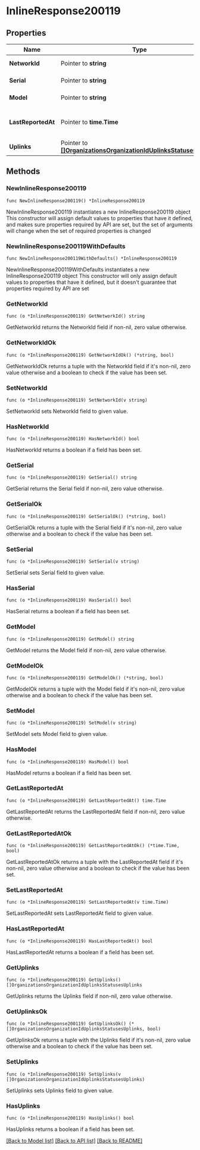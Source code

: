 # InlineResponse200119

## Properties

Name | Type | Description | Notes
------------ | ------------- | ------------- | -------------
**NetworkId** | Pointer to **string** | Network identifier | [optional] 
**Serial** | Pointer to **string** | The uplink serial | [optional] 
**Model** | Pointer to **string** | The uplink model | [optional] 
**LastReportedAt** | Pointer to **time.Time** | Last reported time for the device | [optional] 
**Uplinks** | Pointer to [**[]OrganizationsOrganizationIdUplinksStatusesUplinks**](OrganizationsOrganizationIdUplinksStatusesUplinks.md) | Uplinks | [optional] 

## Methods

### NewInlineResponse200119

`func NewInlineResponse200119() *InlineResponse200119`

NewInlineResponse200119 instantiates a new InlineResponse200119 object
This constructor will assign default values to properties that have it defined,
and makes sure properties required by API are set, but the set of arguments
will change when the set of required properties is changed

### NewInlineResponse200119WithDefaults

`func NewInlineResponse200119WithDefaults() *InlineResponse200119`

NewInlineResponse200119WithDefaults instantiates a new InlineResponse200119 object
This constructor will only assign default values to properties that have it defined,
but it doesn't guarantee that properties required by API are set

### GetNetworkId

`func (o *InlineResponse200119) GetNetworkId() string`

GetNetworkId returns the NetworkId field if non-nil, zero value otherwise.

### GetNetworkIdOk

`func (o *InlineResponse200119) GetNetworkIdOk() (*string, bool)`

GetNetworkIdOk returns a tuple with the NetworkId field if it's non-nil, zero value otherwise
and a boolean to check if the value has been set.

### SetNetworkId

`func (o *InlineResponse200119) SetNetworkId(v string)`

SetNetworkId sets NetworkId field to given value.

### HasNetworkId

`func (o *InlineResponse200119) HasNetworkId() bool`

HasNetworkId returns a boolean if a field has been set.

### GetSerial

`func (o *InlineResponse200119) GetSerial() string`

GetSerial returns the Serial field if non-nil, zero value otherwise.

### GetSerialOk

`func (o *InlineResponse200119) GetSerialOk() (*string, bool)`

GetSerialOk returns a tuple with the Serial field if it's non-nil, zero value otherwise
and a boolean to check if the value has been set.

### SetSerial

`func (o *InlineResponse200119) SetSerial(v string)`

SetSerial sets Serial field to given value.

### HasSerial

`func (o *InlineResponse200119) HasSerial() bool`

HasSerial returns a boolean if a field has been set.

### GetModel

`func (o *InlineResponse200119) GetModel() string`

GetModel returns the Model field if non-nil, zero value otherwise.

### GetModelOk

`func (o *InlineResponse200119) GetModelOk() (*string, bool)`

GetModelOk returns a tuple with the Model field if it's non-nil, zero value otherwise
and a boolean to check if the value has been set.

### SetModel

`func (o *InlineResponse200119) SetModel(v string)`

SetModel sets Model field to given value.

### HasModel

`func (o *InlineResponse200119) HasModel() bool`

HasModel returns a boolean if a field has been set.

### GetLastReportedAt

`func (o *InlineResponse200119) GetLastReportedAt() time.Time`

GetLastReportedAt returns the LastReportedAt field if non-nil, zero value otherwise.

### GetLastReportedAtOk

`func (o *InlineResponse200119) GetLastReportedAtOk() (*time.Time, bool)`

GetLastReportedAtOk returns a tuple with the LastReportedAt field if it's non-nil, zero value otherwise
and a boolean to check if the value has been set.

### SetLastReportedAt

`func (o *InlineResponse200119) SetLastReportedAt(v time.Time)`

SetLastReportedAt sets LastReportedAt field to given value.

### HasLastReportedAt

`func (o *InlineResponse200119) HasLastReportedAt() bool`

HasLastReportedAt returns a boolean if a field has been set.

### GetUplinks

`func (o *InlineResponse200119) GetUplinks() []OrganizationsOrganizationIdUplinksStatusesUplinks`

GetUplinks returns the Uplinks field if non-nil, zero value otherwise.

### GetUplinksOk

`func (o *InlineResponse200119) GetUplinksOk() (*[]OrganizationsOrganizationIdUplinksStatusesUplinks, bool)`

GetUplinksOk returns a tuple with the Uplinks field if it's non-nil, zero value otherwise
and a boolean to check if the value has been set.

### SetUplinks

`func (o *InlineResponse200119) SetUplinks(v []OrganizationsOrganizationIdUplinksStatusesUplinks)`

SetUplinks sets Uplinks field to given value.

### HasUplinks

`func (o *InlineResponse200119) HasUplinks() bool`

HasUplinks returns a boolean if a field has been set.


[[Back to Model list]](../README.md#documentation-for-models) [[Back to API list]](../README.md#documentation-for-api-endpoints) [[Back to README]](../README.md)


